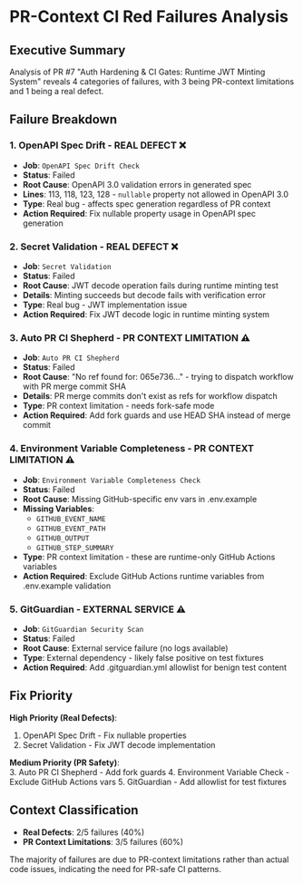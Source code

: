 # PR-Context CI Red Failures Analysis

## Executive Summary

Analysis of PR #7 "Auth Hardening & CI Gates: Runtime JWT Minting System" reveals 4 categories of failures, with 3 being PR-context limitations and 1 being a real defect.

## Failure Breakdown

### 1. OpenAPI Spec Drift - REAL DEFECT ❌
- **Job**: `OpenAPI Spec Drift Check`
- **Status**: Failed
- **Root Cause**: OpenAPI 3.0 validation errors in generated spec
- **Lines**: 113, 118, 123, 128 - `nullable` property not allowed in OpenAPI 3.0
- **Type**: Real bug - affects spec generation regardless of PR context
- **Action Required**: Fix nullable property usage in OpenAPI spec generation

### 2. Secret Validation - REAL DEFECT ❌  
- **Job**: `Secret Validation`
- **Status**: Failed
- **Root Cause**: JWT decode operation fails during runtime minting test
- **Details**: Minting succeeds but decode fails with verification error
- **Type**: Real bug - JWT implementation issue
- **Action Required**: Fix JWT decode logic in runtime minting system

### 3. Auto PR CI Shepherd - PR CONTEXT LIMITATION ⚠️
- **Job**: `Auto PR CI Shepherd`
- **Status**: Failed
- **Root Cause**: "No ref found for: 065e736..." - trying to dispatch workflow with PR merge commit SHA
- **Details**: PR merge commits don't exist as refs for workflow dispatch
- **Type**: PR context limitation - needs fork-safe mode
- **Action Required**: Add fork guards and use HEAD SHA instead of merge commit

### 4. Environment Variable Completeness - PR CONTEXT LIMITATION ⚠️
- **Job**: `Environment Variable Completeness Check`
- **Status**: Failed  
- **Root Cause**: Missing GitHub-specific env vars in .env.example
- **Missing Variables**:
  - `GITHUB_EVENT_NAME`
  - `GITHUB_EVENT_PATH` 
  - `GITHUB_OUTPUT`
  - `GITHUB_STEP_SUMMARY`
- **Type**: PR context limitation - these are runtime-only GitHub Actions variables
- **Action Required**: Exclude GitHub Actions runtime variables from .env.example validation

### 5. GitGuardian - EXTERNAL SERVICE ⚠️
- **Job**: `GitGuardian Security Scan`
- **Status**: Failed
- **Root Cause**: External service failure (no logs available)
- **Type**: External dependency - likely false positive on test fixtures
- **Action Required**: Add .gitguardian.yml allowlist for benign test content

## Fix Priority

**High Priority (Real Defects)**:
1. OpenAPI Spec Drift - Fix nullable properties
2. Secret Validation - Fix JWT decode implementation

**Medium Priority (PR Safety)**:  
3. Auto PR CI Shepherd - Add fork guards
4. Environment Variable Check - Exclude GitHub Actions vars
5. GitGuardian - Add allowlist for test fixtures

## Context Classification

- **Real Defects**: 2/5 failures (40%)
- **PR Context Limitations**: 3/5 failures (60%)

The majority of failures are due to PR-context limitations rather than actual code issues, indicating the need for PR-safe CI patterns.